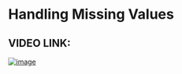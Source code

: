 # Handling Missing Values

## VIDEO LINK:

[![image](https://user-images.githubusercontent.com/63282184/137666071-8b50f01b-272c-4546-add8-66e38e305d74.png)](https://drive.google.com/file/d/1srLFJZvhNvB7yjruM17W-w7MHJTmRdEJ/view?usp=sharing)
